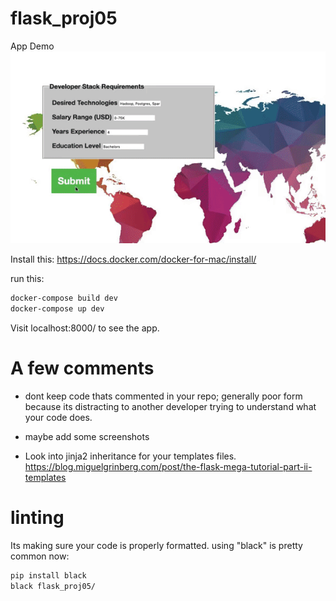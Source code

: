 # flask_proj05

App Demo ![Flask App Demo](static/demo.gif)

Install this: https://docs.docker.com/docker-for-mac/install/

run this:

```bash
docker-compose build dev
docker-compose up dev
```

Visit localhost:8000/ to see the app.


# A few comments
- dont keep code thats commented in your repo; generally poor form because its distracting to another developer trying to understand what your code does.
- maybe add some screenshots

- Look into jinja2 inheritance for your templates files.  https://blog.miguelgrinberg.com/post/the-flask-mega-tutorial-part-ii-templates


# linting
Its making sure your code is properly formatted.  using "black" is pretty common now:

```bash
pip install black
black flask_proj05/
```
